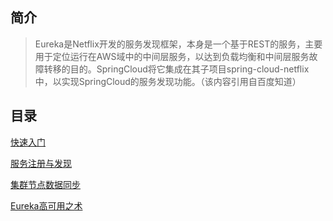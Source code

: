 ## 简介

> Eureka是Netflix开发的服务发现框架，本身是一个基于REST的服务，主要用于定位运行在AWS域中的中间层服务，以达到负载均衡和中间层服务故障转移的目的。SpringCloud将它集成在其子项目spring-cloud-netflix中，以实现SpringCloud的服务发现功能。（该内容引用自百度知道）
>



## 目录

[快速入门](./quick_start.md)

[服务注册与发现](./service_register_discovery.md)

[集群节点数据同步](./server_node_communication.md)

[Eureka高可用之术](./high_availability.md)

